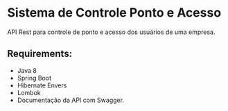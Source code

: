 # Sistema de Controle Ponto e Acesso

API Rest para controle de ponto e acesso dos usuários de uma empresa.

## Requirements:

* Java 8
* Spring Boot 
* Hibernate Envers
* Lombok 
* Documentação da API com Swagger.


